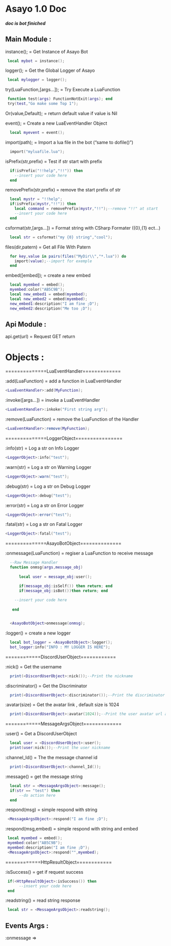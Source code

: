 # Asayo 1.0 Doc
##### doc is bot finiched

## Main Module : 

instance();  = Get Instance of Asayo Bot
```lua
 local mybot = instance();
```

logger(); = Get the Global Logger of Asayo
```lua
 local mylogger = logger();
```
try(LuaFunction,[args...]); = Try Execute a LuaFunction
```lua
 function test(args) FunctionNotExit(args); end
 try(test,"Go make some Top 1");
```

Or(value,Default); = return default value if value is Nil

event(); = Create a new LuaEventHandler Object
```lua
  local myevent = event();
```
import(path); = Import a lua file in the bot (“same to dofile()”)
```lua
  import("myluafile.lua");
```

isPrefix(str,prefix) = Test if str start with prefix
```lua
  if(isPrefix("!!help","!!")) then
  	--insert your code here
  end
```

removePrefix(str,prefix) = remove the start prefix of str
```lua
  local mystr = "!!help";
  if(isPrefix(mystr,"!!")) then
  	local command = removePrefix(mystr,"!!");--remove "!!" at start
	--insert your code here
  end
```
csformat(str,[args…]) = Format string with CSharp Formater ({0},{1} ect...)
```lua
  local str = csformat("my {0} string","cool");
```

files(dir,patern) = Get all File With Patern
```lua
  for key,value in pairs(files("MyDir\\","*.lua")) do
	import(value);--import for exemple
  end
```

embed([embed]); = create a new embed
```lua
  local myembed = embed();
  myembed:color("AB5C9B");
  local new_embed1 = embed(myembed);
  local new_embed2 = embed(myembed);
  new_embed1:description("I am fine ;D");
  new_embed2:description("Me too ;D");
```
## Api Module :

 api.get(url) = Request GET return <HttpResultObject>

# Objects : 

==============LuaEventHandler=============

:add(LuaFunction) = add a function in LuaEventHandler
```lua
<LuaEventHandler>:add(MyFunction);
```
:invoke([args…]) = invoke a LuaEventHandler
```lua
<LuaEventHandler>:inkoke("First string arg");
```
:remove(LuaFunction) = remove the LuaFunction of the Handler
```lua
<LuaEventHandler>:remove(MyFunction);
```

==============LoggerObject================

:info(str) = Log a str on Info Logger
```lua
<LoggerObject>:info("test");
```
:warn(str) = Log a str on Warning Logger
```lua
<LoggerObject>:warn("test");
```
:debug(str) = Log a str on Debug Logger
```lua
<LoggerObject>:debug("test");
```
:error(str) = Log a str on Error Logger
```lua
<LoggerObject>:error("test");
```
:fatal(str) = Log a str on Fatal Logger
```lua
<LoggerObject>:fatal("test");
```

==============AsayoBotObject==============

:onmessage(LuaFunction) = regiser a LuaFunction to receive message
```lua
  --Raw Message Handler
  function onmsg(args,message_obj)
	
	  local user = message_obj:user();

	  if(message_obj:isSelf()) then return; end
	  if(message_obj:isBot())then return; end
    
    --insert your code here
    
   end


  <AsayoBotObject>onmessage(onmsg);
```
:logger() = create a new logger
```lua
  local bot_logger = <AsayoBotObject>:logger();
  bot_logger:info("INFO : MY LOGGER IS HERE");
```
============DiscordUserObject============

:nick() = Get the username
```lua
  print(<DiscordUserObject>:nick());--Print the nickname
```
:discriminator() = Get the Discriminator
```lua
  print(<DiscordUserObject>:discriminator());--Print the discriminator (#0010 for exemple)
```
:avatar(size) = Get the avatar link , default size is 1024
```lua
  print(<DiscordUserObject>:avatar(1024));--Print the user avatar url as 1024x1024 pixels
```

============MessageArgsObject=============

:user() = Get a DiscordUserObject
```lua
  local user = <DiscordUserObject>:user();
  print(user:nick());--Print the user nickname
```
:channel_Id() = The the message channel id
```lua
  print(<DiscordUserObject>:channel_Id());
```
:message() = get the message string
```lua
  local str = <MessageArgsObject>:message();
  if(str == "test") then
      --do action here
  end
```
:respond(msg) = simple respond with string
```lua
 <MessageArgsObject>:respond("I am fine ;D");
```
:respond(msg,embed) = simple respond with string and embed
```lua
 local myembed = embed();
 myembed:color("AB5C9B");
 myembed:description("I am fine ;D");
 <MessageArgsObject>:respond("",myembed);
```

============HttpResultObject============

:isSuccess() = get if request success
```lua
 if(<HttpResultObject>:isSuccess()) then
      --insert your code here
 end
```
:readstring() = read string response
```lua
 local str = <MessageArgsObject>:readstring();
```

## Events Args :

<AsayoBotObject>:onmessage => <MessageArgsObject>



